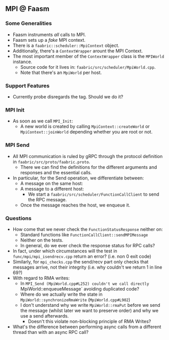## MPI @ Faasm

### Some Generalities
+ Faasm instruments _all_ calls to MPI.
+ Faasm sets up a _fake_ MPI context.
+ There is a `faabric::scheduler::MpiContext` object.
+ Additionally, there's a `ContextWrapper` arount the MPI Context.
+ The most important member of the `ContextWrapper` class is the `MPIWorld` instance.
  + Source code for it lives in:  `faabric/src/scheduler/MpiWorld.cpp`.
  + Note that there's an `MpiWorld` per host.

### Support Features
+ Currently probe disregards the tag. Should we do it?

### MPI Init
+ As soon as we call `MPI_Init`:
  + A new world is created by calling `MpiContext::createWorld` or `MpiContext::joinWorld` depending whether you are root or not.

### MPI Send
+ All MPI communication is ruled by gRPC through the protocol definition in `faabric/src/proto/faabric.proto`.
  + There we can find the definitions for the different arguments and responses and the essential calls.
+ In particular, for the Send operation, we differentiate between:
  + A message on the same host:
  + A message to a different host:
    + We start a `faabric/src/scheduler/FunctionCallClient` to send the RPC message.
  + Once the message reaches the host, we enqueue it.

### Questions
+ How come that we never check the `FunctionStatusResponse` neither on:
  + Standard functions like `FunctionCallClient::sendMPIMessage`
  + Neither on the tests.
  + In general, do we ever check the response status for RPC calls?
+ In fact, under which circumstances will the test in `func/mpi/mpi_isendrecv.cpp` return an error? (i.e. non 0 exit code)
+ Similarly, for `mpi_checks.cpp` the send/recv part only checks that messages arrive, not their integrity (i.e. why couldn't we return 1 in line 69?)
+ With regard to RMA writes:
  + In `MPI_Send (MpiWorld.cpp#L252) couldn't we call directly `MpiWorld::enqueueMessage` avoiding duplicated code?
  + Where do we actually write the state in `MpiWorld::synchronizeRmaWrite` (`MpiWorld.cpp#L902`)
  + I don't understand why we write `MpiWorld::rmaPut` before we send the message (whilst later we want to preserve order) and why we use a send afterwards.
    + Doesn't this violate non-blocking principle of RMA Writes?
+ What's the difference between performing async calls from a different thread than with an async RPC call?
